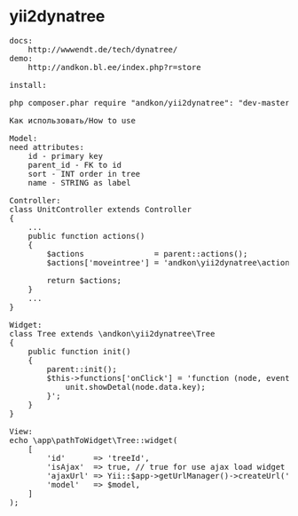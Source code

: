 yii2dynatree
============
<pre>
docs:
    http://wwwendt.de/tech/dynatree/
demo:
    http://andkon.bl.ee/index.php?r=store

install:

php composer.phar require "andkon/yii2dynatree": "dev-master"

Как использовать/How to use

Model:
need attributes:
    id - primary key
    parent_id - FK to id
    sort - INT order in tree
    name - STRING as label

Controller:
class UnitController extends Controller
{
    ...
    public function actions()
    {
        $actions               = parent::actions();
        $actions['moveintree'] = 'andkon\yii2dynatree\actions\MoveInTree';

        return $actions;
    }
    ...
}

Widget:
class Tree extends \andkon\yii2dynatree\Tree
{
    public function init()
    {
        parent::init();
        $this->functions['onClick'] = 'function (node, event) {
            unit.showDetal(node.data.key);
        }';
    }
}

View:
echo \app\pathToWidget\Tree::widget(
    [
        'id'      => 'treeId',
        'isAjax'  => true, // true for use ajax load widget (in dialog|popup etc.) or false for standart render
        'ajaxUrl' => Yii::$app->getUrlManager()->createUrl('/pathToController/moveintree'),
        'model'   => $model,
    ]
);
</pre>
